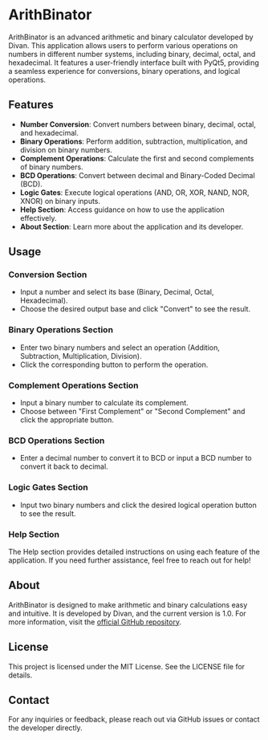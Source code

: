 # ArithBinator

ArithBinator is an advanced arithmetic and binary calculator developed by Divan. This application allows users to perform various operations on numbers in different number systems, including binary, decimal, octal, and hexadecimal. It features a user-friendly interface built with PyQt5, providing a seamless experience for conversions, binary operations, and logical operations.

## Features

- **Number Conversion**: Convert numbers between binary, decimal, octal, and hexadecimal.
- **Binary Operations**: Perform addition, subtraction, multiplication, and division on binary numbers.
- **Complement Operations**: Calculate the first and second complements of binary numbers.
- **BCD Operations**: Convert between decimal and Binary-Coded Decimal (BCD).
- **Logic Gates**: Execute logical operations (AND, OR, XOR, NAND, NOR, XNOR) on binary inputs.
- **Help Section**: Access guidance on how to use the application effectively.
- **About Section**: Learn more about the application and its developer.

## Usage

### Conversion Section
- Input a number and select its base (Binary, Decimal, Octal, Hexadecimal).
- Choose the desired output base and click "Convert" to see the result.

### Binary Operations Section
- Enter two binary numbers and select an operation (Addition, Subtraction, Multiplication, Division).
- Click the corresponding button to perform the operation.

### Complement Operations Section
- Input a binary number to calculate its complement.
- Choose between "First Complement" or "Second Complement" and click the appropriate button.

### BCD Operations Section
- Enter a decimal number to convert it to BCD or input a BCD number to convert it back to decimal.

### Logic Gates Section
- Input two binary numbers and click the desired logical operation button to see the result.

### Help Section
The Help section provides detailed instructions on using each feature of the application. If you need further assistance, feel free to reach out for help!

## About
ArithBinator is designed to make arithmetic and binary calculations easy and intuitive. It is developed by Divan, and the current version is 1.0. For more information, visit the [official GitHub repository](https://github.com/DGAMECRAFTER/ArithBinator).

## License
This project is licensed under the MIT License. See the LICENSE file for details.

## Contact
For any inquiries or feedback, please reach out via GitHub issues or contact the developer directly.
